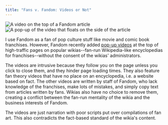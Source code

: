 ```yaml
---
title: "Fans v. Fandom: Videos or Not"
---
```


<img src="/blog/img/fandom-video.jpg" alt="A video on the top of a Fandom article">
<img src="/blog/img/fandom-floater.jpg" alt="A pop-up of the video that floats on the side of the article">

I use Fandom as a fan of pop culture stuff like movie and comic book franchises. However, Fandom recently added [pop-up videos](http://community.wikia.com/wiki/User_blog:Brandon_Rhea/Intro_to_Wiki_Modernization) at the top of high-traffic pages on popular wikias--fan-run Wikipedia-like encyclopedias for franchises--without the consent of the wikias' administrators.

The videos are intrusive because they follow you on the page unless you click to close them, and they hinder page loading times. They also feature fan theory videos that have no place on an encyclopedia, i.e. a website based on fact. The other videos are written by staff of Fandom, who lack knowledge of the franchises, make lots of mistakes, and simply copy text from articles written by fans. Wikias also have no choice to remove them, creating a conflict between the fan-run mentality of the wikia and the business interests of Fandom.

The videos are just narration with poor scripts put over compilations of fan art. This also contradicts the fact-based standard of the wikia's content.
